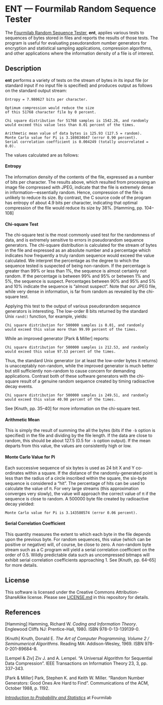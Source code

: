 # ENT — Fourmilab Random Sequence Tester

The [Fourmilab Random Sequence Tester](https://www.fourmilab.ch/random/),
**ent**, applies various tests to sequences of bytes stored in files
and reports the results of those tests. The program is useful for
evaluating pseudorandom number generators for encryption and
statistical sampling applications, compression algorithms, and other
applications where the information density of a file is of interest.

## Description

**ent** performs a variety of tests on the stream of bytes in its input
file (or standard input if no input file is specified) and produces
output as follows on the standard output stream:

    Entropy = 7.980627 bits per character.

    Optimum compression would reduce the size
    of this 51768 character file by 0 percent.

    Chi square distribution for 51768 samples is 1542.26, and randomly
    would exceed this value less than 0.01 percent of the times.

    Arithmetic mean value of data bytes is 125.93 (127.5 = random).
    Monte Carlo value for Pi is 3.169834647 (error 0.90 percent).
    Serial correlation coefficient is 0.004249 (totally uncorrelated = 0.0).

The values calculated are as follows:

#### Entropy
The information density of the contents of the file, expressed as a
number of bits per character. The results above, which resulted from
processing an image file compressed with JPEG, indicate that the file
is extremely dense in information—essentially random. Hence,
compression of the file is unlikely to reduce its size. By contrast,
the C source code of the program has entropy of about 4.9 bits per
character, indicating that optimal compression of the file would reduce
its size by 38%. \[Hamming, pp. 104–108\]

#### Chi-square Test
The chi-square test is the most commonly used test for the randomness
of data, and is extremely sensitive to errors in pseudorandom sequence
generators. The chi-square distribution is calculated for the stream of
bytes in the file and expressed as an absolute number and a percentage
which indicates how frequently a truly random sequence would exceed the
value calculated. We interpret the percentage as the degree to which
the sequence tested is suspected of being non-random. If the percentage
is greater than 99% or less than 1%, the sequence is almost certainly
not random. If the percentage is between 99% and 95% or between 1% and
5%, the sequence is suspect. Percentages between 90% and 95% and 5% and
10% indicate the sequence is “almost suspect”. Note that our JPEG file,
while very dense in information, is far from random as revealed by the
chi-square test.

Applying this test to the output of various pseudorandom sequence
generators is interesting. The low-order 8 bits returned by the
standard Unix `rand()` function, for example, yields:

    Chi square distribution for 500000 samples is 0.01, and randomly
    would exceed this value more than 99.99 percent of the times.

While an improved generator \[Park & Miller\] reports:

    Chi square distribution for 500000 samples is 212.53, and randomly
    would exceed this value 97.53 percent of the times.

Thus, the standard Unix generator (or at least the low-order bytes it
returns) is unacceptably non-random, while the improved generator is
much better but still sufficiently non-random to cause concern for
demanding applications. Contrast both of these software generators with
the chi-square result of a genuine random sequence created by timing
radioactive decay events.

    Chi square distribution for 500000 samples is 249.51, and randomly
    would exceed this value 40.98 percent of the times.

See \[Knuth, pp. 35–40\] for more information on the chi-square test.

#### Arithmetic Mean
This is simply the result of summing the all the bytes (bits if the 
`-b` option is specified) in the file and dividing by the file length. 
If the data are close to random, this should be about 127.5 (0.5 for 
`-b` option output). If the mean departs from this value, the values 
are consistently high or low.

#### Monte Carlo Value for Pi
Each successive sequence of six bytes is used as 24 bit X and Y 
co-ordinates within a square.  If the distance of the 
randomly-generated point is less than the radius of a circle inscribed 
within the square, the six-byte sequence is considered a “hit”.  The 
percentage of hits can be used to calculate the value of π.  For very 
large streams (this approximation converges very slowly), the value 
will approach the correct value of π if the sequence is close to 
random.  A 500000 byte file created by radioactive decay yielded:

    Monte Carlo value for Pi is 3.143580574 (error 0.06 percent).

#### Serial Correlation Coefficient
This quantity measures the extent to which each byte in the file 
depends upon the previous byte. For random sequences, this value (which 
can be positive or negative) will, of course, be close to zero.  A 
non-random byte stream such as a C program will yield a serial 
correlation coefficient on the order of 0.5.  Wildly predictable data 
such as uncompressed bitmaps will exhibit serial correlation 
coefficients approaching 1.  See [Knuth, pp. 64–65] for more details.

## License

This software is licensed under the Creative Commons
Attribution-ShareAlike license.  Please see [LICENSE.md](LICENSE.md) in
this repository for details.

## References

[Hamming]
Hamming, Richard W.  *Coding and Information Theory*. Englewood Cliffs 
NJ: Prentice-Hall, 1980.  ISBN 978-0-13-139139-0.

[Knuth]
Knuth, Donald E.  *The Art of Computer Programming, Volume 2 / 
Seminumerical Algorithms*.  Reading MA: Addison-Wesley, 1969. ISBN 
978-0-201-89684-8.

[Lempel & Ziv]
Ziv J. and A. Lempel.  “A Universal Algorithm for Sequential Data 
Compression”. IEEE Transactions on Information Theory 23, 3, pp. 
337–343.

[Park & Miller]
Park, Stephen K. and Keith W. Miller.  “Random Number Generators: Good 
Ones Are Hard to Find”. Communications of the ACM, October 1988, p. 
1192.

*[Introduction to Probability and
Statistics](https://www.fourmilab.ch/rpkp/experiments/statistics.html)*
at Fourmilab
